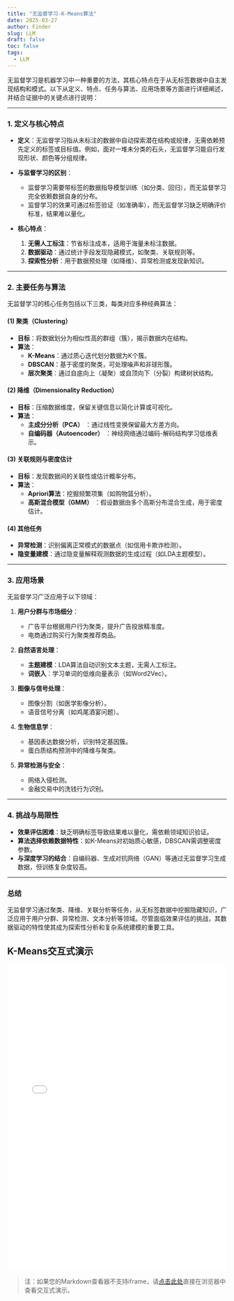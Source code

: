 ```yaml
---
title: "无监督学习-K-Means算法"
date: 2025-03-27
author: Finder
slug: LLM
draft: false
toc: false
tags: 
  - LLM
---
```


无监督学习是机器学习中一种重要的方法，其核心特点在于从无标签数据中自主发现结构和模式。以下从定义、特点、任务与算法、应用场景等方面进行详细阐述，并结合证据中的关键点进行说明：

---

### **1. 定义与核心特点**
- **定义**：无监督学习指从未标注的数据中自动探索潜在结构或规律，无需依赖预先定义的标签或目标值。例如，面对一堆未分类的石头，无监督学习能自行发现形状、颜色等分组规律。
- **与监督学习的区别**：
  - 监督学习需要带标签的数据指导模型训练（如分类、回归），而无监督学习完全依赖数据自身的分布。
  - 监督学习的效果可通过标签验证（如准确率），而无监督学习缺乏明确评价标准，结果难以量化。

- **核心特点**：
  1. **无需人工标注**：节省标注成本，适用于海量未标注数据。
  2. **数据驱动**：通过统计手段发现隐藏模式，如聚类、关联规则等。
  3. **探索性分析**：用于数据预处理（如降维）、异常检测或发现新知识。

---

### **2. 主要任务与算法**
无监督学习的核心任务包括以下三类，每类对应多种经典算法：

#### **(1) 聚类（Clustering）**
- **目标**：将数据划分为相似性高的群组（簇），揭示数据内在结构。
- **算法**：
  - **K-Means**：通过质心迭代划分数据为K个簇。
  - **DBSCAN**：基于密度的聚类，可处理噪声和非球形簇。
  - **层次聚类**：通过自底向上（凝聚）或自顶向下（分裂）构建树状结构。

#### **(2) 降维（Dimensionality Reduction）**
- **目标**：压缩数据维度，保留关键信息以简化计算或可视化。
- **算法**：
  - **主成分分析（PCA）** ：通过线性变换保留最大方差方向。
  - **自编码器（Autoencoder）** ：神经网络通过编码-解码结构学习低维表示。

#### **(3) 关联规则与密度估计**
- **目标**：发现数据间的关联性或估计概率分布。
- **算法**：
  - **Apriori算法**：挖掘频繁项集（如购物篮分析）。
  - **高斯混合模型（GMM）** ：假设数据由多个高斯分布混合生成，用于密度估计。

#### **(4) 其他任务**
- **异常检测**：识别偏离正常模式的数据点（如信用卡欺诈检测）。
- **隐变量建模**：通过隐变量解释观测数据的生成过程（如LDA主题模型）。

---

### **3. 应用场景**
无监督学习广泛应用于以下领域：
1. **用户分群与市场细分**：
   - 广告平台根据用户行为聚类，提升广告投放精准度。
   - 电商通过购买行为聚类推荐商品。

2. **自然语言处理**：
   - **主题建模**：LDA算法自动识别文本主题，无需人工标注。
   - **词嵌入**：学习单词的低维向量表示（如Word2Vec）。

3. **图像与信号处理**：
   - 图像分割（如医学影像分析）。
   - 语音信号分离（如鸡尾酒宴问题）。

4. **生物信息学**：
   - 基因表达数据分析，识别特定基因簇。
   - 蛋白质结构预测中的降维与聚类。

5. **异常检测与安全**：
   - 网络入侵检测。
   - 金融交易中的洗钱行为识别。

---

### **4. 挑战与局限性**
- **效果评估困难**：缺乏明确标签导致结果难以量化，需依赖领域知识验证。
- **算法选择依赖数据特性**：如K-Means对初始质心敏感，DBSCAN需调整密度参数。
- **与深度学习的结合**：自编码器、生成对抗网络（GAN）等通过无监督学习生成数据，但训练复杂度较高。

---

### **总结**
无监督学习通过聚类、降维、关联分析等任务，从无标签数据中挖掘隐藏知识，广泛应用于用户分群、异常检测、文本分析等领域。尽管面临效果评估的挑战，其数据驱动的特性使其成为探索性分析和复杂系统建模的重要工具。

## K-Means交互式演示

<iframe src="k-means-pixelate.html" width="100%" height="700px" frameborder="0" scrolling="no"></iframe>

> 注：如果您的Markdown查看器不支持iframe，请[点击此处](k-means-pixelate.html)直接在浏览器中查看交互式演示。